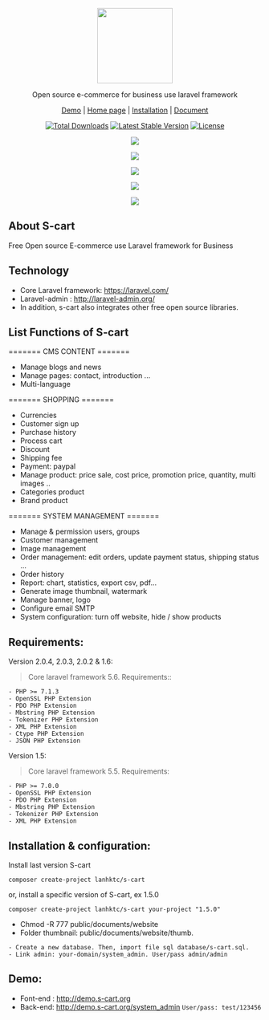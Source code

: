 <p align="center">
    <img src="https://s-cart.org/logo.png" width="150"><br>
</p>
<p align="center">Open source e-commerce for business use laravel framework</p>
<p align="center">
<a href="http://demo.s-cart.org">Demo</a> | <a href="https://s-cart.org">Home page</a> | <a href="https://s-cart.org/page/installation.html">Installation</a> | <a href="https://s-cart.org/guide.html">Document</a>
</p>
<p align="center">
<a href="https://packagist.org/packages/lanhktc/s-cart"><img src="https://poser.pugx.org/lanhktc/s-cart/d/total.svg" alt="Total Downloads"></a>
<a href="https://packagist.org/packages/lanhktc/s-cart"><img src="https://poser.pugx.org/lanhktc/s-cart/v/stable.svg" alt="Latest Stable Version"></a>
<a href="https://packagist.org/packages/lanhktc/s-cart"><img src="https://poser.pugx.org/lanhktc/s-cart/license.svg" alt="License"></a>
</p>
<p align="center"><img src="https://s-cart.org/images/screen/v20423/s-cart-1.jpg"></p>
<p align="center"><img src="https://s-cart.org/images/screen/v20423/s-cart-2.jpg"></p>
<p align="center"><img src="https://s-cart.org/images/screen/v20423/s-cart-3.jpg"></p>
<p align="center"><img src="https://s-cart.org/images/screen/v20423/s-cart-4.jpg"></p>
<p align="center"><img src="https://s-cart.org/images/screen/v20423/s-cart-5.jpg"></p>



## About S-cart
Free Open source E-commerce use Laravel framework for Business

## Technology
- Core Laravel framework: https://laravel.com/
- Laravel-admin : http://laravel-admin.org/
- In addition, s-cart also integrates other free open source libraries.

## List Functions of S-cart

======= CMS CONTENT =======

- Manage blogs and news
- Manage pages: contact, introduction ...
- Multi-language

======= SHOPPING =======
- Currencies
- Customer sign up
- Purchase history
- Process cart
- Discount
- Shipping fee
- Payment: paypal
- Manage product: price sale, cost price, promotion price, quantity, multi images ..
- Categories product
- Brand product

======= SYSTEM MANAGEMENT =======

- Manage & permission users, groups
- Customer management
- Image management
- Order management: edit orders, update payment status, shipping status ...
- Order history
- Report:  chart, statistics, export csv, pdf...
- Generate image thumbnail, watermark
- Manage banner, logo
- Configure email SMTP
- System configuration: turn off website, hide / show products


## Requirements:

Version 2.0.4, 2.0.3, 2.0.2 & 1.6:

> Core laravel framework 5.6. Requirements::

```
- PHP >= 7.1.3
- OpenSSL PHP Extension
- PDO PHP Extension
- Mbstring PHP Extension
- Tokenizer PHP Extension
- XML PHP Extension
- Ctype PHP Extension
- JSON PHP Extension
```
Version 1.5:

> Core laravel framework 5.5. Requirements:

```
- PHP >= 7.0.0
- OpenSSL PHP Extension
- PDO PHP Extension
- Mbstring PHP Extension
- Tokenizer PHP Extension
- XML PHP Extension
```


## Installation & configuration:

Install last version S-cart

```
composer create-project lanhktc/s-cart
```

or, install a specific version of S-cart, ex 1.5.0

```
composer create-project lanhktc/s-cart your-project "1.5.0"
```


- Chmod -R 777 public/documents/website
- Folder thumbnail: public/documents/website/thumb.

```
- Create a new database. Then, import file sql database/s-cart.sql.
- Link admin: your-domain/system_admin. User/pass admin/admin
```



## Demo:

- Font-end : http://demo.s-cart.org
- Back-end: http://demo.s-cart.org/system_admin   <code>User/pass: test/123456</code>

